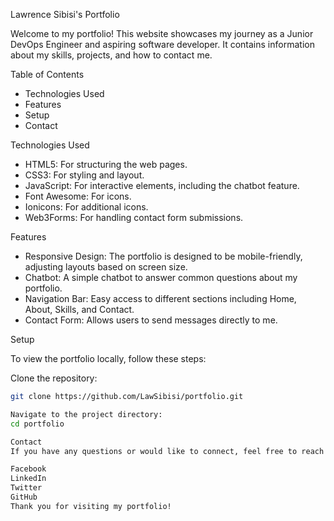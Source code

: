 Lawrence Sibisi's Portfolio

Welcome to my portfolio! This website showcases my journey as a Junior DevOps Engineer and aspiring software developer. It contains information about my skills, projects, and how to contact me.

Table of Contents

- Technologies Used
- Features
- Setup
- Contact

Technologies Used

- HTML5: For structuring the web pages.
- CSS3: For styling and layout.
- JavaScript: For interactive elements, including the chatbot feature.
- Font Awesome: For icons.
- Ionicons: For additional icons.
- Web3Forms: For handling contact form submissions.

Features

- Responsive Design: The portfolio is designed to be mobile-friendly, adjusting layouts based on screen size.
- Chatbot: A simple chatbot to answer common questions about my portfolio.
- Navigation Bar: Easy access to different sections including Home, About, Skills, and Contact.
- Contact Form: Allows users to send messages directly to me.

Setup

To view the portfolio locally, follow these steps:

Clone the repository:
   ```bash
   git clone https://github.com/LawSibisi/portfolio.git

Navigate to the project directory:
cd portfolio

Contact
If you have any questions or would like to connect, feel free to reach out to me via:

Facebook
LinkedIn
Twitter
GitHub
Thank you for visiting my portfolio!